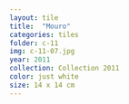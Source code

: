```yaml
---
layout: tile
title:  "Mouro"
categories: tiles
folder: c-11
img: c-11-07.jpg
year: 2011
collection: Collection 2011 
color: just white
size: 14 x 14 cm
---
```



